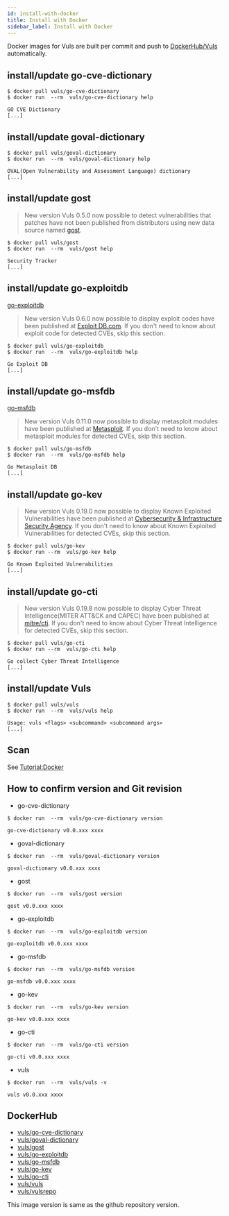 ```yaml
---
id: install-with-docker
title: Install with Docker
sidebar_label: Install with Docker
---
```


Docker images for Vuls are built per commit and push to [DockerHub/Vuls](https://hub.docker.com/u/vuls/) automatically.

## install/update go-cve-dictionary

```console
$ docker pull vuls/go-cve-dictionary
$ docker run  --rm  vuls/go-cve-dictionary help

GO CVE Dictionary
[...]
```

## install/update goval-dictionary

```console
$ docker pull vuls/goval-dictionary
$ docker run  --rm  vuls/goval-dictionary help

OVAL(Open Vulnerability and Assessment Language) dictionary
[...]
```

## install/update gost

> New version Vuls 0.5.0 now possible to detect vulnerabilities that patches have not been published from distributors using new data source named [gost](https://github.com/vulsio/gost).

```console
$ docker pull vuls/gost
$ docker run  --rm  vuls/gost help

Security Tracker
[...]
```

## install/update go-exploitdb

[go-exploitdb](https://github.com/vulsio/go-exploitdb)
> New version Vuls 0.6.0 now possible to display exploit codes have been published at [Exploit DB.com](https://www.exploit-db.com/). If you don't need to know about exploit code for detected CVEs, skip this section.

```console
$ docker pull vuls/go-exploitdb
$ docker run  --rm  vuls/go-exploitdb help

Go Exploit DB
[...]
```

## install/update go-msfdb

[go-msfdb](https://github.com/vulsio/go-msfdb)
> New version Vuls 0.11.0 now possible to display metasploit modules have been published at [Metasploit](https://github.com/rapid7/metasploit-framework). If you don't need to know about metasploit modules for detected CVEs, skip this section.

```console
$ docker pull vuls/go-msfdb
$ docker run  --rm  vuls/go-msfdb help

Go Metasploit DB
[...]
```

## install/update go-kev
> New version Vuls 0.19.0 now possible to display Known Exploited Vulnerabilities have been published at [Cybersecurity & Infrastructure Security Agency](https://www.cisa.gov/known-exploited-vulnerabilities-catalog). If you don't need to know about Known Exploited Vulnerabilities for detected CVEs, skip this section.

```console
$ docker pull vuls/go-kev
$ docker run --rm  vuls/go-kev help

Go Known Exploited Vulnerabilities
[...]
```

## install/update go-cti
> New version Vuls 0.19.8 now possible to display Cyber Threat Intelligence(MITER ATT&CK and CAPEC) have been published at [mitre/cti](https://github.com/mitre/cti). If you don't need to know about Cyber Threat Intelligence for detected CVEs, skip this section.

```console
$ docker pull vuls/go-cti
$ docker run --rm  vuls/go-cti help

Go collect Cyber Threat Intelligence
[...]
```

## install/update Vuls

```console
$ docker pull vuls/vuls
$ docker run  --rm  vuls/vuls help

Usage: vuls <flags> <subcommand> <subcommand args>
[...]
```

## Scan

See [Tutorial:Docker](tutorial-docker.md)

## How to confirm version and Git revision

- go-cve-dictionary

```console
$ docker run  --rm  vuls/go-cve-dictionary version

go-cve-dictionary v0.0.xxx xxxx
```

- goval-dictionary

```console
$ docker run  --rm  vuls/goval-dictionary version

goval-dictionary v0.0.xxx xxxx
```

- gost

```console
$ docker run  --rm  vuls/gost version

gost v0.0.xxx xxxx
```

- go-exploitdb

```console
$ docker run  --rm  vuls/go-exploitdb version

go-exploitdb v0.0.xxx xxxx
```

- go-msfdb

```console
$ docker run  --rm  vuls/go-msfdb version

go-msfdb v0.0.xxx xxxx
```

- go-kev

```console
$ docker run  --rm  vuls/go-kev version

go-kev v0.0.xxx xxxx
```

- go-cti

```console
$ docker run  --rm  vuls/go-cti version

go-cti v0.0.xxx xxxx
```

- vuls

```console
$ docker run  --rm  vuls/vuls -v

vuls v0.0.xxx xxxx
```

## DockerHub

- [vuls/go-cve-dictionary](https://hub.docker.com/r/vuls/go-cve-dictionary/)
- [vuls/goval-dictionary](https://hub.docker.com/r/vuls/goval-dictionary/)
- [vuls/gost](https://hub.docker.com/r/vuls/gost/)
- [vuls/go-exploitdb](https://hub.docker.com/r/vuls/go-exploitdb/)
- [vuls/go-msfdb](https://hub.docker.com/r/vuls/go-msfdb/)
- [vuls/go-kev](https://hub.docker.com/r/vuls/go-kev/)
- [vuls/go-cti](https://hub.docker.com/r/vuls/go-cti/)
- [vuls/vuls](https://hub.docker.com/r/vuls/vuls/)
- [vuls/vulsrepo](https://hub.docker.com/r/vuls/vulsrepo/)

This image version is same as the github repository version.

